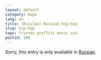 ```yaml
---
layout: default
category: mega
lang: en
title: (Russian) Russian hip-hop
slug: hip-hap
tags: friends graffiti music sux 
postid: 108
---
```

<p>Sorry, this entry is only available in <a href="http://mega.genn.org/export/getposts.php">Russian</a>.</p>